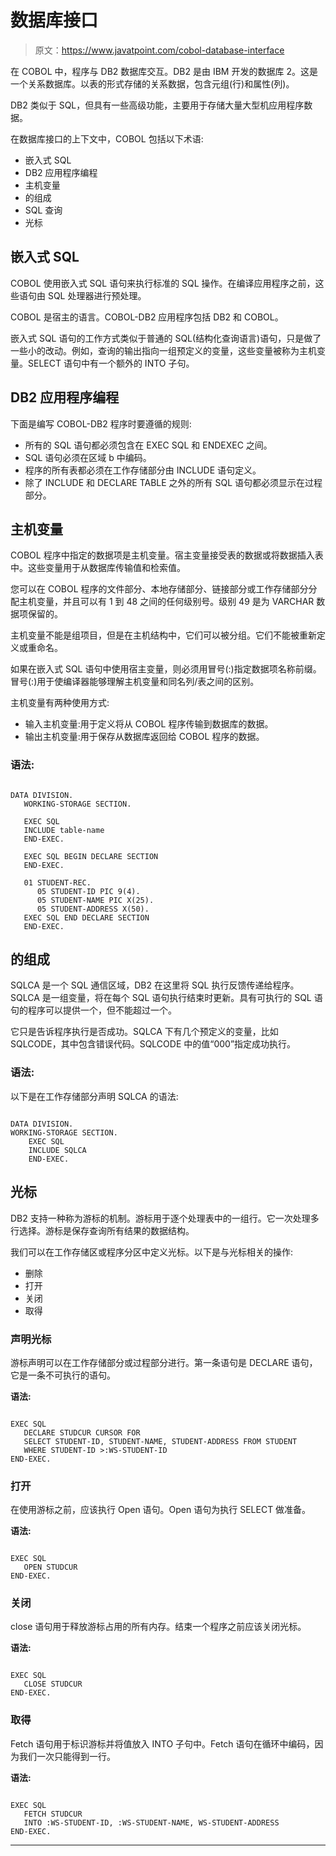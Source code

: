 # 数据库接口

> 原文：<https://www.javatpoint.com/cobol-database-interface>

在 COBOL 中，程序与 DB2 数据库交互。DB2 是由 IBM 开发的数据库 2。这是一个关系数据库。以表的形式存储的关系数据，包含元组(行)和属性(列)。

DB2 类似于 SQL，但具有一些高级功能，主要用于存储大量大型机应用程序数据。

在数据库接口的上下文中，COBOL 包括以下术语:

*   嵌入式 SQL
*   DB2 应用程序编程
*   主机变量
*   的组成
*   SQL 查询
*   光标

## 嵌入式 SQL

COBOL 使用嵌入式 SQL 语句来执行标准的 SQL 操作。在编译应用程序之前，这些语句由 SQL 处理器进行预处理。

COBOL 是宿主的语言。COBOL-DB2 应用程序包括 DB2 和 COBOL。

嵌入式 SQL 语句的工作方式类似于普通的 SQL(结构化查询语言)语句，只是做了一些小的改动。例如，查询的输出指向一组预定义的变量，这些变量被称为主机变量。SELECT 语句中有一个额外的 INTO 子句。

## DB2 应用程序编程

下面是编写 COBOL-DB2 程序时要遵循的规则:

*   所有的 SQL 语句都必须包含在 EXEC SQL 和 ENDEXEC 之间。
*   SQL 语句必须在区域 b 中编码。
*   程序的所有表都必须在工作存储部分由 INCLUDE 语句定义。
*   除了 INCLUDE 和 DECLARE TABLE 之外的所有 SQL 语句都必须显示在过程部分。

## 主机变量

COBOL 程序中指定的数据项是主机变量。宿主变量接受表的数据或将数据插入表中。这些变量用于从数据库传输值和检索值。

您可以在 COBOL 程序的文件部分、本地存储部分、链接部分或工作存储部分分配主机变量，并且可以有 1 到 48 之间的任何级别号。级别 49 是为 VARCHAR 数据项保留的。

主机变量不能是组项目，但是在主机结构中，它们可以被分组。它们不能被重新定义或重命名。

如果在嵌入式 SQL 语句中使用宿主变量，则必须用冒号(:)指定数据项名称前缀。冒号(:)用于使编译器能够理解主机变量和同名列/表之间的区别。

主机变量有两种使用方式:

*   输入主机变量:用于定义将从 COBOL 程序传输到数据库的数据。
*   输出主机变量:用于保存从数据库返回给 COBOL 程序的数据。

### 语法:

```

DATA DIVISION.
   WORKING-STORAGE SECTION.

   EXEC SQL
   INCLUDE table-name
   END-EXEC.

   EXEC SQL BEGIN DECLARE SECTION
   END-EXEC.

   01 STUDENT-REC.
      05 STUDENT-ID PIC 9(4).
      05 STUDENT-NAME PIC X(25).
      05 STUDENT-ADDRESS X(50).
   EXEC SQL END DECLARE SECTION
   END-EXEC.

```

## 的组成

SQLCA 是一个 SQL 通信区域，DB2 在这里将 SQL 执行反馈传递给程序。SQLCA 是一组变量，将在每个 SQL 语句执行结束时更新。具有可执行的 SQL 语句的程序可以提供一个，但不能超过一个。

它只是告诉程序执行是否成功。SQLCA 下有几个预定义的变量，比如 SQLCODE，其中包含错误代码。SQLCODE 中的值“000”指定成功执行。

### 语法:

以下是在工作存储部分声明 SQLCA 的语法:

```

DATA DIVISION.
WORKING-STORAGE SECTION.
	EXEC SQL
	INCLUDE SQLCA
	END-EXEC.

```

## 光标

DB2 支持一种称为游标的机制。游标用于逐个处理表中的一组行。它一次处理多行选择。游标是保存查询所有结果的数据结构。

我们可以在工作存储区或程序分区中定义光标。以下是与光标相关的操作:

*   删除
*   打开
*   关闭
*   取得

### 声明光标

游标声明可以在工作存储部分或过程部分进行。第一条语句是 DECLARE 语句，它是一条不可执行的语句。

**语法:**

```

EXEC SQL
   DECLARE STUDCUR CURSOR FOR
   SELECT STUDENT-ID, STUDENT-NAME, STUDENT-ADDRESS FROM STUDENT
   WHERE STUDENT-ID >:WS-STUDENT-ID
END-EXEC.

```

### 打开

在使用游标之前，应该执行 Open 语句。Open 语句为执行 SELECT 做准备。

**语法:**

```

EXEC SQL
   OPEN STUDCUR
END-EXEC.

```

### 关闭

close 语句用于释放游标占用的所有内存。结束一个程序之前应该关闭光标。

**语法:**

```

EXEC SQL
   CLOSE STUDCUR
END-EXEC.

```

### 取得

Fetch 语句用于标识游标并将值放入 INTO 子句中。Fetch 语句在循环中编码，因为我们一次只能得到一行。

**语法:**

```

EXEC SQL
   FETCH STUDCUR
   INTO :WS-STUDENT-ID, :WS-STUDENT-NAME, WS-STUDENT-ADDRESS
END-EXEC.

```

* * *